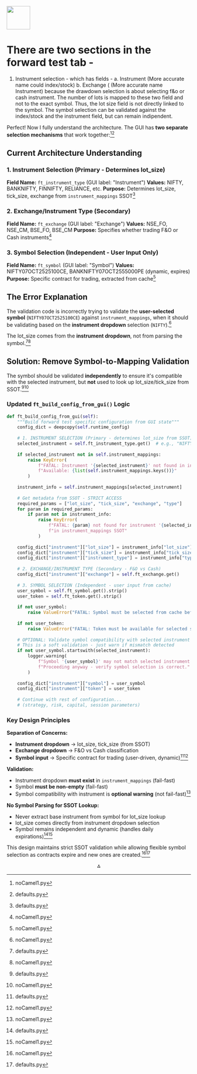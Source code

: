<img src="https://r2cdn.perplexity.ai/pplx-full-logo-primary-dark%402x.png" style="height:64px;margin-right:32px"/>

# There are two sections in the forward test tab -

1. Instrument selection - which has fields -
a. Instrument  (More accurate name could index/stock)
b. Exchange (  (More accurate name Instrument) because the drawdown selection is about selecting f\&o or cash instrument.
The number of lots is mapped to these two field and not to the exact symbol.  Thus,  the lot size field  is not directly linked to the symbol.
The symbol selection can be validated against the index/stock and the instrument field, but can remain indipendent.

Perfect! Now I fully understand the architecture. The GUI has **two separate selection mechanisms** that work together:[^1][^2]

## Current Architecture Understanding

### 1. **Instrument Selection** (Primary - Determines lot_size)

**Field Name:** `ft_instrument_type` (GUI label: "Instrument")
**Values:** NIFTY, BANKNIFTY, FINNIFTY, RELIANCE, etc.
**Purpose:** Determines lot_size, tick_size, exchange from `instrument_mappings` SSOT[^2]

### 2. **Exchange/Instrument Type** (Secondary)

**Field Name:** `ft_exchange` (GUI label: "Exchange")
**Values:** NSE_FO, NSE_CM, BSE_FO, BSE_CM
**Purpose:** Specifies whether trading F\&O or Cash instruments[^1]

### 3. **Symbol Selection** (Independent - User Input Only)

**Field Name:** `ft_symbol` (GUI label: "Symbol")
**Values:** NIFTY07OCT2525100CE, BANKNIFTY07OCT2555000PE (dynamic, expires)
**Purpose:** Specific contract for trading, extracted from cache[^1]

## The Error Explanation

The validation code is incorrectly trying to validate the **user-selected symbol** (`NIFTY07OCT2525100CE`) against `instrument_mappings`, when it should be validating based on the **instrument dropdown** selection (`NIFTY`).[^1]

The lot_size comes from the **instrument dropdown**, not from parsing the symbol.[^2][^1]

## Solution: Remove Symbol-to-Mapping Validation

The symbol should be validated **independently** to ensure it's compatible with the selected instrument, but **not** used to look up lot_size/tick_size from SSOT.[^2][^1]

### Updated `ft_build_config_from_gui()` Logic

```python
def ft_build_config_from_gui(self):
    """Build forward test specific configuration from GUI state"""
    config_dict = deepcopy(self.runtime_config)
    
    # 1. INSTRUMENT SELECTION (Primary - determines lot_size from SSOT)
    selected_instrument = self.ft_instrument_type.get()  # e.g., "NIFTY"
    
    if selected_instrument not in self.instrument_mappings:
        raise KeyError(
            f"FATAL: Instrument '{selected_instrument}' not found in instrument_mappings SSOT. "
            f"Available: {list(self.instrument_mappings.keys())}"
        )
    
    instrument_info = self.instrument_mappings[selected_instrument]
    
    # Get metadata from SSOT - STRICT ACCESS
    required_params = ["lot_size", "tick_size", "exchange", "type"]
    for param in required_params:
        if param not in instrument_info:
            raise KeyError(
                f"FATAL: {param} not found for instrument '{selected_instrument}' "
                f"in instrument_mappings SSOT"
            )
    
    config_dict["instrument"]["lot_size"] = instrument_info["lot_size"]
    config_dict["instrument"]["tick_size"] = instrument_info["tick_size"]
    config_dict["instrument"]["instrument_type"] = instrument_info["type"]
    
    # 2. EXCHANGE/INSTRUMENT TYPE (Secondary - F&O vs Cash)
    config_dict["instrument"]["exchange"] = self.ft_exchange.get()
    
    # 3. SYMBOL SELECTION (Independent - user input from cache)
    user_symbol = self.ft_symbol.get().strip()
    user_token = self.ft_token.get().strip()
    
    if not user_symbol:
        raise ValueError("FATAL: Symbol must be selected from cache before starting forward test")
    
    if not user_token:
        raise ValueError("FATAL: Token must be available for selected symbol")
    
    # OPTIONAL: Validate symbol compatibility with selected instrument
    # This is a soft validation - just warn if mismatch detected
    if not user_symbol.startswith(selected_instrument):
        logger.warning(
            f"Symbol '{user_symbol}' may not match selected instrument '{selected_instrument}'. "
            f"Proceeding anyway - verify symbol selection is correct."
        )
    
    config_dict["instrument"]["symbol"] = user_symbol
    config_dict["instrument"]["token"] = user_token
    
    # Continue with rest of configuration...
    # (strategy, risk, capital, session parameters)
```


### Key Design Principles

**Separation of Concerns:**

- **Instrument dropdown** → lot_size, tick_size (from SSOT)
- **Exchange dropdown** → F\&O vs Cash classification
- **Symbol input** → Specific contract for trading (user-driven, dynamic)[^2][^1]

**Validation:**

- Instrument dropdown **must exist** in `instrument_mappings` (fail-fast)
- Symbol **must be non-empty** (fail-fast)
- Symbol compatibility with instrument is **optional warning** (not fail-fast)[^1]

**No Symbol Parsing for SSOT Lookup:**

- Never extract base instrument from symbol for lot_size lookup
- lot_size comes directly from instrument dropdown selection
- Symbol remains independent and dynamic (handles daily expirations)[^2][^1]

This design maintains strict SSOT validation while allowing flexible symbol selection as contracts expire and new ones are created.[^1][^2]

<div align="center">⁂</div>

[^1]: noCamel1.py

[^2]: defaults.py

